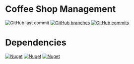 # Coffee Shop Management

![GitHub last commit](https://img.shields.io/github/last-commit/AlexGamer29/Coffee-Shop-Management)
[![GitHub branches](https://badgen.net/github/branches/AlexGamer29/Coffee-Shop-Management)](https://github.com/AlexGamer29/Coffee-Shop-Management)
[![GitHub commits](https://badgen.net/github/commits/AlexGamer29/Coffee-Shop-Management)](https://github.com/AlexGamer29/Coffee-Shop-Management/commit/)

# Dependencies
[![Nuget](https://img.shields.io/nuget/dt/BCrypt.Net?label=BCrypt.Net%200.1.0)](https://www.nuget.org/packages/BCrypt.Net/)
[![Nuget](https://img.shields.io/nuget/dt/EntityFramework?label=EntityFramework%206.2.0)](https://www.nuget.org/packages/EntityFramework/6.2.0)
[![Nuget](https://img.shields.io/nuget/dt/NuGet.Frameworks?label=NuGet.Frameworks%204.6.4)](https://www.nuget.org/packages/NuGet.Frameworks/4.6.4)
